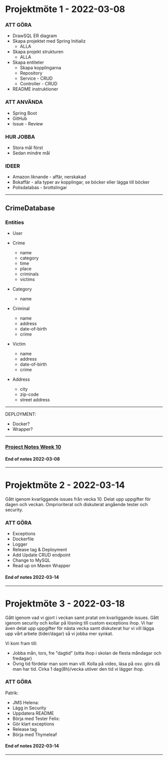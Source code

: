 # Projektmöte 1 - 2022-03-08

### ATT GÖRA

- DrawSQL ER diagram
- Skapa projektet med Spring Initializ
    - ALLA
- Skapa projekt strukturen
    - ALLA
- Skapa entiteter
    - Skapa kopplingarna
    - Repository
    - Service - CRUD
    - Controller - CRUD
- README instruktioner

### ATT ANVÄNDA

- Spring Boot
- GitHub
- Issue - Review

### HUR JOBBA

- Stora mål först
- Sedan mindre mål

### IDEER

- Amazon liknande - affär, nerskakad
- Bokaffär - alla typer av kopplingar, se böcker eller lägga till böcker
- Polisdatabas - brottslingar

---

## CrimeDatabase

### Entities

- User

- Crime
    - name
    - category
    - time
    - place
    - criminals
    - victims
- Category
    - name
- Criminal
    - name
    - address
    - date-of-birth
    - crime
- Victim
    - name
    - address
    - date-of-birth
    - crime
- Address
    - city
    - zip-code
    - street address

---

DEPLOYMENT:

- Docker?
- Wrapper?

---

### [Project Notes Week 10](https://docs.google.com/document/d/1sN9vkcyzUYCXPfoDVCRUyKBABQtA_xFz9SZt18YcXR4/edit?usp=sharing)

#### End of notes 2022-03-08

---

# Projektmöte 2 - 2022-03-14

Gått igenom kvarliggande issues från vecka 10. Delat upp uppgifter för dagen och veckan. Omprioriterat och diskuterat angående tester och security.

### ATT GÖRA
- Exceptions
- Dockerfile
- Logger
- Release tag & Deployment
- Add Update CRUD endpoint
- Change to MySQL
- Read up on Maven Wrapper

#### End of notes 2022-03-14

---

# Projektmöte 3 - 2022-03-18

Gått igenom vad vi gjort i veckan samt pratat om kvarliggande issues. Gått igenom security och kollar på lösning till custom exceptions ihop. 
Vi har även delat upp uppgifter för nästa vecka samt diskuterat hur vi vill lägga upp vårt arbete (tider/dagar) så vi jobba mer synkat. 

Vi kom fram till:
- Jobba mån, tors, fre "dagtid" (sitta ihop i skolan de flesta måndagar och fredagar)
- Övrig tid fördelar man som man vill. Kolla på video, läsa på osv. görs då man har tid. Cirka 1 dag(8h)/vecka utöver den tid vi lägger ihop.

### ATT GÖRA
Patrik:
- JMS
Helena:
- Lägg in Security
- Uppdatera README
- Börja med Tester
Felix:
- Gör klart exceptions
- Release tag
- Börja med Thymeleaf

#### End of notes 2022-03-14

---